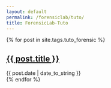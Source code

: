 ```yaml
---
layout: default
permalink: /forensiclab/tuto/
title: ForensicLab-Tuto
---
```


 {% for post in site.tags.tuto_forensic %}
  <article>
    <h2>
        <a href="{{ post.url }}">{{ post.title }}</a>
    </h2>
    <time datetime="{{ post.date | date: "%Y-%m-%d" }}">{{ post.date | date_to_string }}</time><br>

  </article>
{% endfor %}
